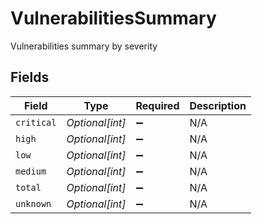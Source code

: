 # VulnerabilitiesSummary

Vulnerabilities summary by severity


## Fields

| Field              | Type               | Required           | Description        |
| ------------------ | ------------------ | ------------------ | ------------------ |
| `critical`         | *Optional[int]*    | :heavy_minus_sign: | N/A                |
| `high`             | *Optional[int]*    | :heavy_minus_sign: | N/A                |
| `low`              | *Optional[int]*    | :heavy_minus_sign: | N/A                |
| `medium`           | *Optional[int]*    | :heavy_minus_sign: | N/A                |
| `total`            | *Optional[int]*    | :heavy_minus_sign: | N/A                |
| `unknown`          | *Optional[int]*    | :heavy_minus_sign: | N/A                |